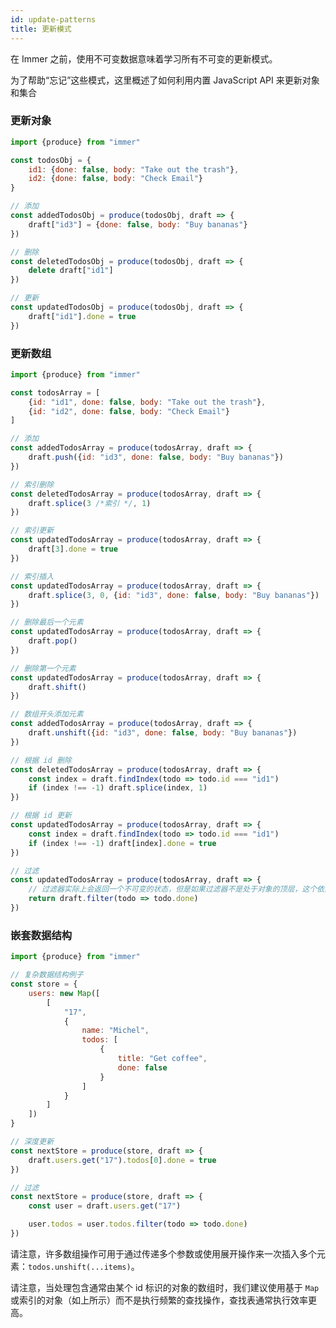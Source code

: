 ```yaml
---
id: update-patterns
title: 更新模式
---
```


<center>
<div data-ea-publisher="immerjs" data-ea-type="image" class="horizontal bordered"></div>
</center>

在 Immer 之前，使用不可变数据意味着学习所有不可变的更新模式。

为了帮助“忘记”这些模式，这里概述了如何利用内置 JavaScript API 来更新对象和集合

### 更新对象

```javascript
import {produce} from "immer"

const todosObj = {
	id1: {done: false, body: "Take out the trash"},
	id2: {done: false, body: "Check Email"}
}

// 添加
const addedTodosObj = produce(todosObj, draft => {
	draft["id3"] = {done: false, body: "Buy bananas"}
})

// 删除
const deletedTodosObj = produce(todosObj, draft => {
	delete draft["id1"]
})

// 更新
const updatedTodosObj = produce(todosObj, draft => {
	draft["id1"].done = true
})
```

### 更新数组

```javascript
import {produce} from "immer"

const todosArray = [
	{id: "id1", done: false, body: "Take out the trash"},
	{id: "id2", done: false, body: "Check Email"}
]

// 添加
const addedTodosArray = produce(todosArray, draft => {
	draft.push({id: "id3", done: false, body: "Buy bananas"})
})

// 索引删除
const deletedTodosArray = produce(todosArray, draft => {
	draft.splice(3 /*索引 */, 1)
})

// 索引更新
const updatedTodosArray = produce(todosArray, draft => {
	draft[3].done = true
})

// 索引插入
const updatedTodosArray = produce(todosArray, draft => {
	draft.splice(3, 0, {id: "id3", done: false, body: "Buy bananas"})
})

// 删除最后一个元素
const updatedTodosArray = produce(todosArray, draft => {
	draft.pop()
})

// 删除第一个元素
const updatedTodosArray = produce(todosArray, draft => {
	draft.shift()
})

// 数组开头添加元素
const addedTodosArray = produce(todosArray, draft => {
	draft.unshift({id: "id3", done: false, body: "Buy bananas"})
})

// 根据 id 删除
const deletedTodosArray = produce(todosArray, draft => {
	const index = draft.findIndex(todo => todo.id === "id1")
	if (index !== -1) draft.splice(index, 1)
})

// 根据 id 更新
const updatedTodosArray = produce(todosArray, draft => {
	const index = draft.findIndex(todo => todo.id === "id1")
	if (index !== -1) draft[index].done = true
})

// 过滤
const updatedTodosArray = produce(todosArray, draft => {
	// 过滤器实际上会返回一个不可变的状态，但是如果过滤器不是处于对象的顶层，这个依然很有用
	return draft.filter(todo => todo.done)
})
```

### 嵌套数据结构

```javascript
import {produce} from "immer"

// 复杂数据结构例子
const store = {
	users: new Map([
		[
			"17",
			{
				name: "Michel",
				todos: [
					{
						title: "Get coffee",
						done: false
					}
				]
			}
		]
	])
}

// 深度更新
const nextStore = produce(store, draft => {
	draft.users.get("17").todos[0].done = true
})

// 过滤
const nextStore = produce(store, draft => {
	const user = draft.users.get("17")

	user.todos = user.todos.filter(todo => todo.done)
})
```

请注意，许多数组操作可用于通过传递多个参数或使用展开操作来一次插入多个元素：`todos.unshift(...items)`。

请注意，当处理包含通常由某个 id 标识的对象的数组时，我们建议使用基于 `Map` 或索引的对象（如上所示）而不是执行频繁的查找操作，查找表通常执行效率更高。

